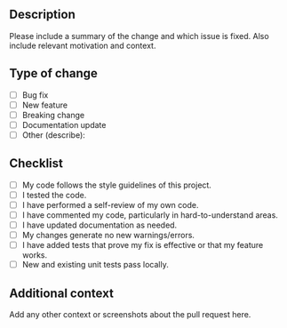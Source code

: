 ## Description

Please include a summary of the change and which issue is fixed. Also include relevant motivation and context.

## Type of change
<!--Remove all checkboxes other than the one which applies-->
- [ ] Bug fix
- [ ] New feature
- [ ] Breaking change
- [ ] Documentation update
- [ ] Other (describe): 

## Checklist
<!--Replace [ ] with [x] to check a checkbox. 
If something does not apply (eg. non code contributions), remove it from the list.
You do not need to check everything.-->
- [ ] My code follows the style guidelines of this project.
- [ ] I tested the code.
- [ ] I have performed a self-review of my own code.
- [ ] I have commented my code, particularly in hard-to-understand areas.
- [ ] I have updated documentation as needed.
- [ ] My changes generate no new warnings/errors.
- [ ] I have added tests that prove my fix is effective or that my feature works.
- [ ] New and existing unit tests pass locally.

## Additional context

Add any other context or screenshots about the pull request here.
<!-- Remove if needed -->
